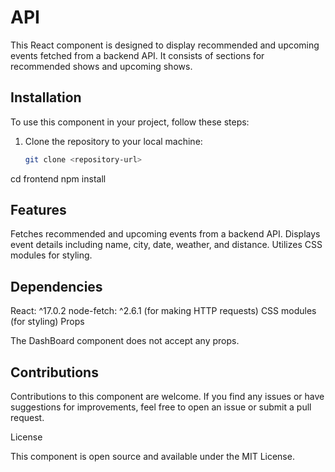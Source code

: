 # API

This React component is designed to display recommended and upcoming events fetched from a backend API. It consists of sections for recommended shows and upcoming shows.

## Installation

To use this component in your project, follow these steps:

1. Clone the repository to your local machine:

   ```bash
   git clone <repository-url>
cd frontend
npm install

## Features

Fetches recommended and upcoming events from a backend API.
Displays event details including name, city, date, weather, and distance.
Utilizes CSS modules for styling.

## Dependencies

React: ^17.0.2
node-fetch: ^2.6.1 (for making HTTP requests)
CSS modules (for styling)
Props

The DashBoard component does not accept any props.

## Contributions

Contributions to this component are welcome. If you find any issues or have suggestions for improvements, feel free to open an issue or submit a pull request.

License

This component is open source and available under the MIT License.
